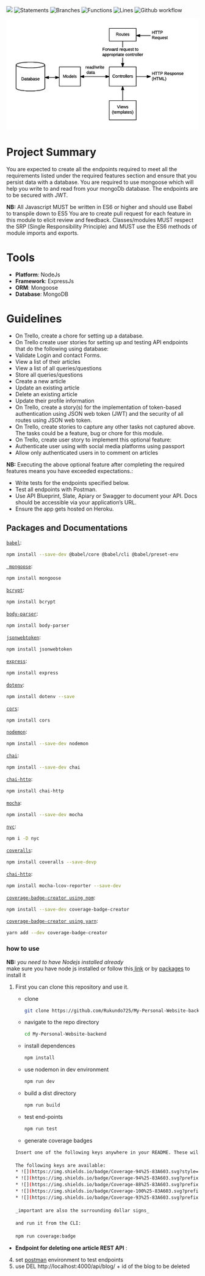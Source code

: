 ![](https://img.shields.io/badge/Coverage-94%25-83A603.svg?style=flat&logo=kotlin&logoColor=white&color=green&prefix=$coverage$)
![Statements](https://img.shields.io/badge/statements-93.63%25-brightgreen.svg?style=flat)
![Branches](https://img.shields.io/badge/branches-87.5%25-yellow.svg?style=flat)
![Functions](https://img.shields.io/badge/functions-100%25-brightgreen.svg?style=flat)
![Lines](https://img.shields.io/badge/lines-93.05%25-brightgreen.svg?style=flat)
![Github workflow](https://github.com/Rukundo725/My-Personal-Website-backend/actions/workflows/CI.yml/badge.svg)

![plot](./assets/mvc_express.png)

# **Project Summary**
You are expected to create all the endpoints required to meet all the requirements listed under the required features section and ensure that you persist data with a database. You are  required to use mongoose which will  help you write to and read from your mongoDb database. The endpoints are to be secured with JWT.

**NB:**
All Javascript MUST be written in ES6 or higher and should use Babel to transpile down to ES5
You are to create pull request for each feature in this module  to elicit review and feedback.
Classes/modules MUST respect the SRP (Single Responsibility Principle) and MUST use the ES6 methods of module imports and exports.
# Tools
- **Platform**: NodeJs
- **Framework**: ExpressJs
- **ORM**: Mongoose
- **Database**: MongoDB


# Guidelines
- On Trello, create a chore for setting up a database.
- On Trello  create user stories for setting up and testing API endpoints that do the following using database:
- Validate Login and contact Forms.
- View a list of their articles
- View a list of all queries/questions
- Store all queries/questions
- Create a new article
- Update an existing article
- Delete an existing article
- Update their profile information
- On Trello, create a story(s) for the implementation of token-based authentication using JSON web token (JWT) and the security of all routes using JSON web token.
- On Trello, create stories to capture any other tasks not captured above. The tasks could be a feature, bug or chore for this module.
- On Trello, create user story to implement this optional feature: 
- Authenticate user using with social media platforms using passport 
- Allow only authenticated users in to comment on articles

**NB:** Executing the above optional feature after completing the required features means you have exceeded expectations.:
- Write tests for the endpoints specified below.
- Test all endpoints with Postman.
- Use API Blueprint, Slate, Apiary or Swagger to document your API. Docs should be accessible via your application’s URL.
- Ensure the app gets hosted on Heroku.

## Packages and Documentations
[`babel`](https://babeljs.io/docs/en/usage/):
```sh
npm install --save-dev @babel/core @babel/cli @babel/preset-env
```
[` mongoose`](https://www.npmjs.com/package/mongoose):
```sh
npm install mongoose
```
[`bcrypt`](https://www.npmjs.com/package/bcrypt):
```sh
npm install bcrypt
```
[`body-parser`](https://www.npmjs.com/package/body-parser):
```sh
npm install body-parser
```
[`jsonwebtoken`](https://www.npmjs.com/package/jsonwebtoken):
```sh
npm install jsonwebtoken
```
[`express`](https://www.npmjs.com/package/express):
```sh
npm install express
```
[`dotenv`](https://www.npmjs.com/package/dotenv):
```sh
npm install dotenv --save
```
[`cors`](https://www.npmjs.com/package/cors):
```sh
npm install cors
```

[`nodemon`](https://www.npmjs.com/package/nodemon):
```sh
npm install --save-dev nodemon 
```

[`chai`](https://www.npmjs.com/package/chai):
```sh
npm install --save-dev chai
```
[`chai-http`](https://www.chaijs.com/plugins/chai-http/):
```sh
npm install chai-http
```
[`mocha`](https://www.jetbrains.com/help/webstorm/running-unit-tests-on-mocha.html#node_test_create_mocha_tests):
```sh
npm install --save-dev mocha
```

[`nyc`](https://www.npmjs.com/package/nyc):
```sh
npm i -D nyc
```

[`coveralls`](https://www.chaijs.com/plugins/chai-http/):
```sh
npm install coveralls --save-devp
```
[`chai-http`](https://www.chaijs.com/plugins/chai-http/):
```sh
npm install mocha-lcov-reporter --save-dev
```

[`coverage-badge-creator using npm`](https://www.npmjs.com/package/coverage-badge-creator):
```sh
npm install --save-dev coverage-badge-creator
```
[`coverage-badge-creator using yarn`](https://yarnpkg.com/en/package/coverage-badge-creator):
```sh
yarn add --dev coverage-badge-creator
```

### **how to use** 
**NB:** *you need to have Nodejs installed  already*<br>
 make sure you have node js installed or follow this[ link](https://nodejs.org/en/download/) or by [packages](https://nodejs.org/en/download/package-manager/) to install it 
1. First you can clone this repository and use it.   

    * clone  
        ```sh
      git clone https://github.com/Rukundo725/My-Personal-Website-backend.git
      ```
    * navigate to the repo directory
      ```sh
      cd My-Personal-Website-backend
      ```
    * install dependences
      ```sh
      npm install
      ```
    * use nodemon in dev environment
      ```sh
      npm run dev
      ```
    * build a dist directory
      ```sh
      npm run build
      ```
    * test end-points
      ```sh
      npm run test
      ```
     * generate coverage badges
      ```sh
      Insert one of the following keys anywhere in your README. These will be replaced by the coverage-badge-creator with the appropriate badge.

    The following keys are available:
     * ![](https://img.shields.io/badge/Coverage-94%25-83A603.svg?style=flat&logo=kotlin&logoColor=white&color=green&prefix=$coverage$)
     * ![](https://img.shields.io/badge/Coverage-94%25-83A603.svg?prefix=$statements$)
     * ![](https://img.shields.io/badge/Coverage-88%25-83A603.svg?prefix=$branches$)
     * ![](https://img.shields.io/badge/Coverage-100%25-83A603.svg?prefix=$functions$)
     * ![](https://img.shields.io/badge/Coverage-93%25-83A603.svg?prefix=$lines$)
 
    _important are also the surrounding dollar signs_  
    
    and run it from the CLI:
  
    npm run coverage:badge
    ```

- **Endpoint for deleting one article REST API** :

4. set [postman](https://www.postman.com/) environment to test endpoints 
5. use DEL http://localhost:4000/api/blog/ + id of the blog to be deleted 



